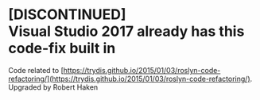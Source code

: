 # [DISCONTINUED]<br/> Visual Studio 2017 already has this code-fix built in

Code related to [https://trydis.github.io/2015/01/03/roslyn-code-refactoring/](https://trydis.github.io/2015/01/03/roslyn-code-refactoring/).
Upgraded by Robert Haken
